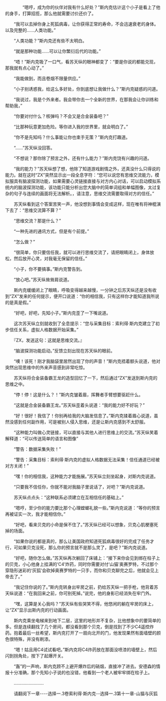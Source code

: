 <div class="read-content j_readContent" id="">
                <p>　　　　“嗯哼，成为你的伙伴对我有什么好处？”斯内克估计这个小子是看上了他的身手，打算招揽，那么他就需要讨价还价了。<p>　　“我可以去掉你身上死狐病毒，让你获得正常的寿命，不会迅速衰老的身体。以及完整的……人类功能。”<p>　　“人类功能？”斯内克还有些不太明白。<p>　　“就是那种功能……可以让你繁衍后代的功能。”<p>　　“唔！”斯内克吸了一口气，看苏天纵的眼神都变了：“要是你说的都能兑现，那我就有点心动了。”<p>　　“我能做到，而且卷烟不限量供应。”<p>　　“小子别诱惑我，给这么多好处，你到底想让我做什么？”斯内克疑惑的问道。<p>　　“我说过，我是个外来者。我会带你去一个全新的世界，在那我会让你训练和帮助我，”<p>　　“你要对付什么？核弹吗？不会又是合金装备吧？”<p>　　“比那种玩意更加危险。等你进入我的世界里，就会明白了。”<p>　　“你不是先知吗？什么事能让你也束手无策？”斯内克打趣道。<p>　　“……”苏天纵没回答。<p>　　“不想说？那你除了预言之外，还有什么能力？”斯内克饶有兴趣的问道。<p>　　“我的能力？”苏天纵想了想，他除了知道游戏剧情之外，还真没什么只得说的能力。就在这时“ZX”突然显示出一段全息字符：“您可以说您有思维交流能力，模拟服具有脑波探测功能，如果需要心灵链接直接与对方内心对话，可以启动模拟系统内的脑波探测功能，该功能只能分析出您大脑中的简单词组和单幅图像，太过复杂的句子与连续的画面将无法解析。，请注意，思维交流需要取得对方的信任。”<p>　　苏天纵看到这个答案苦笑一声，他没想到事情会变成这样，现在唯有将神棍演下去了：“思维交流算不算？”<p>　　“思维交流？那是什么？”<p>　　“一种先进的通讯方式，但是有个前提。”<p>　　“怎么做？”<p>　　“很简单，你只要信任我，就可以进行思维交流了，请把眼睛闭上，身体放松，然后放开心灵，对我毫无保留的信任。”<p>　　“小子，你不要搞事。”斯内克警告到。<p>　　“放心吧。”苏天纵耸耸肩说道。<p>　　斯内克缓缓闭上了眼睛，呼吸变得越来越慢，一分钟之后苏天纵还是没有收到“ZX”发来的任何提示，便开口说道：“你的相信我，只有这样你才能知道我所说的是真是假。”<p>　　“好吧，好吧，先知小子。”斯内克歪了一下嘴说道。<p>　　这次苏天纵立刻就收到了全息提示：“您与采集目标：索利得·斯内克建立了初步信任关系，虚拟人格数据开始采集。”<p>　　『ZX，发送这句：这就是思维交流。』<p>　　“脑波探测功能启动。”反馈立刻出现在苏天纵的眼前。<p>　　“噢！该死！刚才我脑袋里居然出现了你的声音！”斯内克捂着额头说道，他对突然出现思维中的外来声音感到非常吃惊。<p>　　苏天纵将合金装备霸王龙的造型回忆了一下，然后通过“ZX”发送到斯内克的思维之中。<p>　　“停！停！这是什么？！”斯内克皱着眉，挥舞者手臂想要驱赶什么。<p>　　“这就是合金装备霸王龙。”苏天纵歪着头说道：“我的能力好不好玩？”<p>　　“好！很好！我信了！你别再给我的大脑发信息了。”斯内克揉着眉心说道，虽然没感到任何副作用，可是被别人侵入思维，还是让斯内克感到不太舒服。<p>　　“这种能力叫做心灵链接，可以直接与其他人进行思维上的交流。”苏天纵笑着解释道：“可以传送简单的语言和图像”<p>　　“警告：数据采集失败！”<p>　　“警告：采集目标：索利得·斯内克的虚拟人格数据无法采集！信任通道已经被对方关闭！”<p>　　“嘿！你的相信我，这种能力才能施展。”苏天纵立刻坐起身，对斯内克说道。<p>　　“只要我不信任你，你就不能对我脑子里说话了，对吧？”斯内克说道。<p>　　苏天纵点点头：“这种联系必须建立在互相信任的基础上。”<p>　　“嗯哼，至少你的能力要比那个心理螳螂礼貌一些。”斯内克说道：“等你的预言再被证实一次，我才能相信你。”<p>　　“好吧，看来贝克的小命是保不住了。”苏天纵已经可以想象，贝克心肌梗塞死掉的场面。<p>　　“如果你说的都是真的，那么让美国政府知道死狐病毒很好的完成了任务才行，可如果贝克没死，那么你的预言就不是那么灵了，是吧？”斯内克说道。<p>　　“好吧，随你怎么做。”苏天纵再次躺回了床铺上：“接下来你会见到绑在柱子上的贝克，小心他身上挂满的‘C4’炸药，同时你需要对付‘山猫’奥赛罗特，不过那个穿隐形迷彩的‘灰狐’会砍掉奥赛罗特的一只手，而你和贝克聊完之后，他就会见上帝去了。”<p>　　“我记住你说的了。”斯内克转身出牢房之前，扔给苏天纵一把手枪，他背着苏天纵说道：“在我回来之前，你可别死掉。”说完，他的身影已经消失在牢门外。<p>　　“嘿，这算是关心我吗？”苏天纵有些哭笑不得，他悠闲的躺在牢房的床上，让“ZX”显示出斯内克的行动画面。<p>　　斯内克乘坐电梯来到地下二层，这里的地形并不复杂，比他想象中的要简单的多。但是连续翻找了几个房间，都没看到那个贝克，倒是找到了不少C4遥控炸药。抱着最后一丝希望，斯内克打开了一扇向北开的门，他发现果然有面墙壁的颜色很特殊，并没有刷漆。<p>　　“嗯！姑且用C4试试看吧。”斯内克将C4炸药放在那面没喷漆的墙壁上，然后闪到拐角处，按下了起爆开关。<p>　　“轰”的一声响，斯内克顾不上避开爆炸后的硝烟，直接冲了进去。安德森的情报十分准确，那个先知小子说的也没错，他看到一个老人被牢牢绑在柱子上。<p>　　……………………<p>　　请翻阅下一章----选择一.3卷索利得·斯内克--选择一.3第十一章-山猫与灰狐<p> 
            </div>